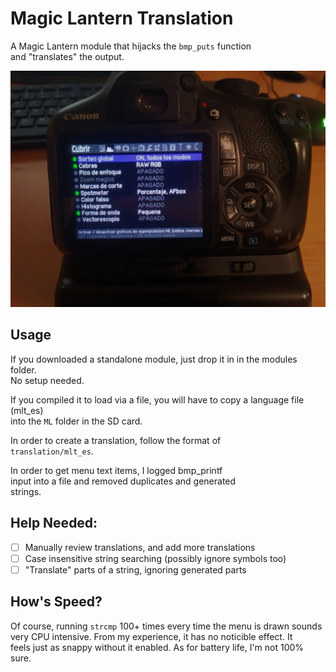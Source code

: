 # Magic Lantern Translation
A Magic Lantern module that hijacks the `bmp_puts` function  
and "translates" the output.

![demo](demo.jpg)

## Usage
If you downloaded a standalone module, just drop it in in the modules folder.  
No setup needed.  

If you compiled it to load via a file, you will have to copy a language file (mlt_es)  
into the `ML` folder in the SD card.  

In order to create a translation, follow the format of  
`translation/mlt_es`.  

In order to get menu text items, I logged bmp_printf  
input into a file and removed duplicates and generated  
strings.  

## Help Needed:
- [ ] Manually review translations, and add more translations
- [ ] Case insensitive string searching (possibly ignore symbols too)
- [ ] "Translate" parts of a string, ignoring generated parts

## How's Speed?
Of course, running `strcmp` 100+ times every time the menu is drawn sounds  
very CPU intensive. From my experience, it has no noticible effect. It  
feels just as snappy without it enabled. As for battery life, I'm not 100% sure.  
